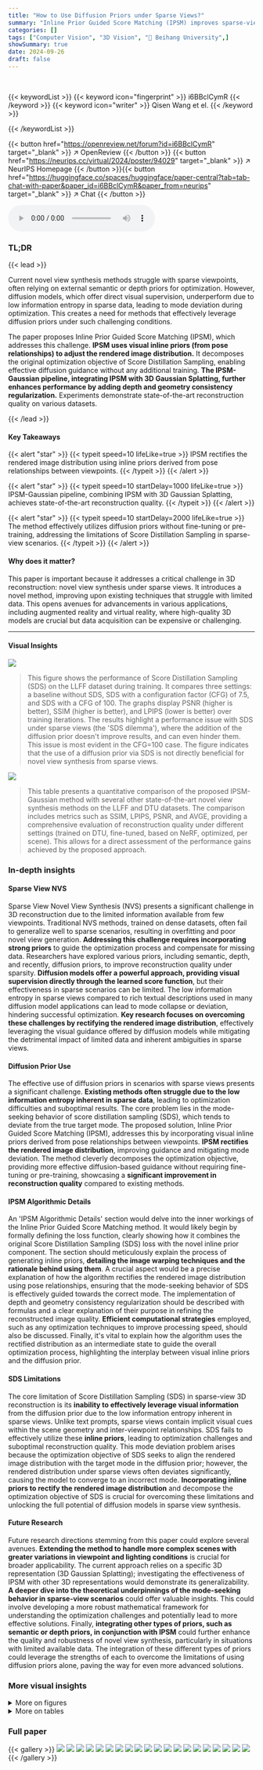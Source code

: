 ```yaml
---
title: "How to Use Diffusion Priors under Sparse Views?"
summary: "Inline Prior Guided Score Matching (IPSM) improves sparse-view 3D reconstruction by leveraging visual inline priors from pose relationships to rectify rendered image distribution and effectively guide..."
categories: []
tags: ["Computer Vision", "3D Vision", "🏢 Beihang University",]
showSummary: true
date: 2024-09-26
draft: false
---
```


<br>

{{< keywordList >}}
{{< keyword icon="fingerprint" >}} i6BBclCymR {{< /keyword >}}
{{< keyword icon="writer" >}} Qisen Wang et el. {{< /keyword >}}
 
{{< /keywordList >}}

{{< button href="https://openreview.net/forum?id=i6BBclCymR" target="_blank" >}}
↗ OpenReview
{{< /button >}}
{{< button href="https://neurips.cc/virtual/2024/poster/94029" target="_blank" >}}
↗ NeurIPS Homepage
{{< /button >}}{{< button href="https://huggingface.co/spaces/huggingface/paper-central?tab=tab-chat-with-paper&paper_id=i6BBclCymR&paper_from=neurips" target="_blank" >}}
↗ Chat
{{< /button >}}



<audio controls>
    <source src="https://ai-paper-reviewer.com/i6BBclCymR/podcast.wav" type="audio/wav">
    Your browser does not support the audio element.
</audio>


### TL;DR


{{< lead >}}

Current novel view synthesis methods struggle with sparse viewpoints, often relying on external semantic or depth priors for optimization.  However, diffusion models, which offer direct visual supervision, underperform due to low information entropy in sparse data, leading to mode deviation during optimization. This creates a need for methods that effectively leverage diffusion priors under such challenging conditions.

The paper proposes Inline Prior Guided Score Matching (IPSM), which addresses this challenge. **IPSM uses visual inline priors (from pose relationships) to adjust the rendered image distribution.** It decomposes the original optimization objective of Score Distillation Sampling, enabling effective diffusion guidance without any additional training.  **The IPSM-Gaussian pipeline, integrating IPSM with 3D Gaussian Splatting, further enhances performance by adding depth and geometry consistency regularization.**  Experiments demonstrate state-of-the-art reconstruction quality on various datasets.

{{< /lead >}}


#### Key Takeaways

{{< alert "star" >}}
{{< typeit speed=10 lifeLike=true >}} IPSM rectifies the rendered image distribution using inline priors derived from pose relationships between viewpoints. {{< /typeit >}}
{{< /alert >}}

{{< alert "star" >}}
{{< typeit speed=10 startDelay=1000 lifeLike=true >}} IPSM-Gaussian pipeline, combining IPSM with 3D Gaussian Splatting, achieves state-of-the-art reconstruction quality. {{< /typeit >}}
{{< /alert >}}

{{< alert "star" >}}
{{< typeit speed=10 startDelay=2000 lifeLike=true >}} The method effectively utilizes diffusion priors without fine-tuning or pre-training, addressing the limitations of Score Distillation Sampling in sparse-view scenarios. {{< /typeit >}}
{{< /alert >}}

#### Why does it matter?
This paper is important because it addresses a critical challenge in 3D reconstruction: novel view synthesis under sparse views.  It introduces a novel method, improving upon existing techniques that struggle with limited data. This opens avenues for advancements in various applications, including augmented reality and virtual reality, where high-quality 3D models are crucial but data acquisition can be expensive or challenging.

------
#### Visual Insights



![](https://ai-paper-reviewer.com/i6BBclCymR/figures_1_1.jpg)

> This figure shows the performance of Score Distillation Sampling (SDS) on the LLFF dataset during training.  It compares three settings: a baseline without SDS, SDS with a configuration factor (CFG) of 7.5, and SDS with a CFG of 100.  The graphs display PSNR (higher is better), SSIM (higher is better), and LPIPS (lower is better) over training iterations.  The results highlight a performance issue with SDS under sparse views (the 'SDS dilemma'), where the addition of the diffusion prior doesn't improve results, and can even hinder them. This issue is most evident in the CFG=100 case.  The figure indicates that the use of a diffusion prior via SDS is not directly beneficial for novel view synthesis from sparse views.





![](https://ai-paper-reviewer.com/i6BBclCymR/tables_6_1.jpg)

> This table presents a quantitative comparison of the proposed IPSM-Gaussian method with several other state-of-the-art novel view synthesis methods on the LLFF and DTU datasets.  The comparison includes metrics such as SSIM, LPIPS, PSNR, and AVGE, providing a comprehensive evaluation of reconstruction quality under different settings (trained on DTU, fine-tuned, based on NeRF, optimized, per scene).  This allows for a direct assessment of the performance gains achieved by the proposed approach.





### In-depth insights


#### Sparse View NVS
Sparse View Novel View Synthesis (NVS) presents a significant challenge in 3D reconstruction due to the limited information available from few viewpoints.  Traditional NVS methods, trained on dense datasets, often fail to generalize well to sparse scenarios, resulting in overfitting and poor novel view generation.  **Addressing this challenge requires incorporating strong priors** to guide the optimization process and compensate for missing data.  Researchers have explored various priors, including semantic, depth, and recently, diffusion priors, to improve reconstruction quality under sparsity.  **Diffusion models offer a powerful approach, providing visual supervision directly through the learned score function**, but their effectiveness in sparse scenarios can be limited.  The low information entropy in sparse views compared to rich textual descriptions used in many diffusion model applications can lead to mode collapse or deviation, hindering successful optimization.  **Key research focuses on overcoming these challenges by rectifying the rendered image distribution**, effectively leveraging the visual guidance offered by diffusion models while mitigating the detrimental impact of limited data and inherent ambiguities in sparse views.

#### Diffusion Prior Use
The effective use of diffusion priors in scenarios with sparse views presents a significant challenge.  **Existing methods often struggle due to the low information entropy inherent in sparse data**, leading to optimization difficulties and suboptimal results.  The core problem lies in the mode-seeking behavior of score distillation sampling (SDS), which tends to deviate from the true target mode. The proposed solution, Inline Prior Guided Score Matching (IPSM), addresses this by incorporating visual inline priors derived from pose relationships between viewpoints. **IPSM rectifies the rendered image distribution**, improving guidance and mitigating mode deviation.  The method cleverly decomposes the optimization objective, providing more effective diffusion-based guidance without requiring fine-tuning or pre-training, showcasing a **significant improvement in reconstruction quality** compared to existing methods.

#### IPSM Algorithmic Details
An 'IPSM Algorithmic Details' section would delve into the inner workings of the Inline Prior Guided Score Matching method.  It would likely begin by formally defining the loss function, clearly showing how it combines the original Score Distillation Sampling (SDS) loss with the novel inline prior component.  The section should meticulously explain the process of generating inline priors, **detailing the image warping techniques and the rationale behind using them**.  A crucial aspect would be a precise explanation of how the algorithm rectifies the rendered image distribution using pose relationships, ensuring that the mode-seeking behavior of SDS is effectively guided towards the correct mode.  The implementation of depth and geometry consistency regularization should be described with formulas and a clear explanation of their purpose in refining the reconstructed image quality.  **Efficient computational strategies** employed, such as any optimization techniques to improve processing speed, should also be discussed. Finally, it's vital to explain how the algorithm uses the rectified distribution as an intermediate state to guide the overall optimization process, highlighting the interplay between visual inline priors and the diffusion prior.

#### SDS Limitations
The core limitation of Score Distillation Sampling (SDS) in sparse-view 3D reconstruction is its **inability to effectively leverage visual information** from the diffusion prior due to the low information entropy inherent in sparse views.  Unlike text prompts, sparse views contain implicit visual cues within the scene geometry and inter-viewpoint relationships. SDS fails to effectively utilize these **inline priors**, leading to optimization challenges and suboptimal reconstruction quality.  This mode deviation problem arises because the optimization objective of SDS seeks to align the rendered image distribution with the target mode in the diffusion prior; however, the rendered distribution under sparse views often deviates significantly, causing the model to converge to an incorrect mode.  **Incorporating inline priors to rectify the rendered image distribution** and decompose the optimization objective of SDS is crucial for overcoming these limitations and unlocking the full potential of diffusion models in sparse view synthesis.

#### Future Research
Future research directions stemming from this paper could explore several avenues. **Extending the method to handle more complex scenes with greater variations in viewpoint and lighting conditions** is crucial for broader applicability.  The current approach relies on a specific 3D representation (3D Gaussian Splatting); investigating the effectiveness of IPSM with other 3D representations would demonstrate its generalizability.  **A deeper dive into the theoretical underpinnings of the mode-seeking behavior in sparse-view scenarios** could offer valuable insights. This could involve developing a more robust mathematical framework for understanding the optimization challenges and potentially lead to more effective solutions.  Finally, **integrating other types of priors, such as semantic or depth priors, in conjunction with IPSM** could further enhance the quality and robustness of novel view synthesis, particularly in situations with limited available data.  The integration of these different types of priors could leverage the strengths of each to overcome the limitations of using diffusion priors alone, paving the way for even more advanced solutions.


### More visual insights

<details>
<summary>More on figures
</summary>


![](https://ai-paper-reviewer.com/i6BBclCymR/figures_3_1.jpg)

> This figure compares the optimization processes of Score Distillation Sampling (SDS) and Inline Prior Guided Score Matching (IPSM).  The left panel illustrates SDS, showing how the rendered image distribution (red) is drawn towards the nearest mode (red star) in the diffusion prior (blue), even if it is not the desired target mode (yellow star). This deviation leads to suboptimal results.  The right panel shows IPSM, demonstrating how it rectifies the rendered image distribution (green) using inline priors, guiding the optimization towards the correct target mode (yellow star). This rectified distribution helps to suppress mode deviation and leads to improved reconstruction.


![](https://ai-paper-reviewer.com/i6BBclCymR/figures_4_1.jpg)

> The figure illustrates the IPSM-Gaussian pipeline. It starts with sparse views and initializes 3D Gaussians.  Seen views are inversely warped to generate pseudo unseen views. These pseudo views, along with depth information, are used to create inline priors.  These priors modify the rendered image distribution, creating a rectified distribution.  The rectified distribution then guides the optimization process using score matching, improving the final reconstruction quality. This process leverages visual knowledge from diffusion priors to improve sparse-view 3D reconstruction without the need for fine-tuning or pre-training.


![](https://ai-paper-reviewer.com/i6BBclCymR/figures_7_1.jpg)

> This figure shows a qualitative comparison of novel view synthesis results on the LLFF dataset.  The ground truth image is compared to results from 3DGS, FreeNeRF, DNGaussian, and the proposed IPSM method.  Red boxes highlight regions of interest where differences are readily apparent, demonstrating the improved accuracy and detail of the IPSM results, particularly in reconstructing smaller, finer features.


![](https://ai-paper-reviewer.com/i6BBclCymR/figures_7_2.jpg)

> This figure shows a qualitative comparison of novel view synthesis results on the LLFF dataset.  It compares the ground truth images with results from three different methods: 3DGS, FreeNeRF, and DNGaussian, alongside the results from the authors' proposed method. The visual differences highlight the relative strengths and weaknesses of each technique in terms of detail, texture, and overall reconstruction quality.


![](https://ai-paper-reviewer.com/i6BBclCymR/figures_8_1.jpg)

> This figure illustrates the IPSM-Gaussian pipeline.  It shows how seen views are inversely warped to create pseudo-unseen views. This warping, combined with depth and geometry consistency, refines the rendered image distribution, aligning it more closely with the target distribution from the diffusion model. The rectified distribution acts as an intermediate step in the optimization process, guiding the mode-seeking behavior of Score Distillation Sampling (SDS) to improve reconstruction quality.  Two sub-objectives, one for rectifying and one for aligning with the diffusion prior, are used to control this optimization process.


![](https://ai-paper-reviewer.com/i6BBclCymR/figures_9_1.jpg)

> This figure compares the optimization process of Score Distillation Sampling (SDS) and Inline Prior Guided Score Matching (IPSM).  SDS, shown on the left, tends to converge to the nearest mode in the diffusion prior, leading to mode deviation and suboptimal results, especially under sparse views.  The rendered image distribution (red) fails to align well with the target mode (black). In contrast, IPSM (right) rectifies the rendered image distribution (red) by leveraging inline priors, thereby guiding the optimization towards the true target mode and enhancing visual guidance.


![](https://ai-paper-reviewer.com/i6BBclCymR/figures_23_1.jpg)

> This figure provides a visual illustration of how inline priors are used in the IPSM method.  It shows a series of image transformations for several example scenes. The first column displays the ground truth image. The second shows the rendered image from a pseudo-unseen viewpoint. The third is the rendered depth for that pseudo-viewpoint.  The fourth column displays the image from the seen viewpoint, warped to align with the pseudo-viewpoint. The fifth column presents a mask based on depth differences between the warped and rendered images. The sixth column shows the warped masked image, representing the inline prior. Finally, the seventh column depicts the image produced using the Stable Diffusion Inpainting model, conditioned on the noisy rendered image and the inline prior, demonstrating how the inline prior guides the mode-seeking process of the diffusion model.


![](https://ai-paper-reviewer.com/i6BBclCymR/figures_23_2.jpg)

> The figure shows the architecture of the IPSM-Gaussian pipeline, which consists of three main components: 1) a 3D Gaussian splatting module that represents the scene using a set of Gaussian points, 2) an inverse warping module that generates pseudo views from the given sparse views, and 3) an IPSM module that leverages the inline priors obtained from the pseudo views to refine the rendered image distribution and guide the optimization process. The pipeline is designed to effectively use the visual information provided by the diffusion model without requiring fine-tuning or pre-training.


![](https://ai-paper-reviewer.com/i6BBclCymR/figures_24_1.jpg)

> The figure shows the training process of Score Distillation Sampling (SDS) on the LLFF dataset. Three different settings are compared: Baseline (no SDS), SDS with CFG=7.5, and SDS with CFG=100. The metrics PSNR, SSIM, and LPIPS are plotted against the number of training steps.  The results indicate that adding the diffusion prior (starting at 2000 iterations) significantly affects the performance, with varying results depending on the configuration (CFG).  The opacity reset at step 2000 indicates a change in the training process at that point. The detailed analysis of these results is further discussed in Section 4.4 of the paper.


</details>




<details>
<summary>More on tables
</summary>


![](https://ai-paper-reviewer.com/i6BBclCymR/tables_9_1.jpg)
> This table compares the performance of the proposed IPSM method against the baseline and two variations of Score Distillation Sampling (SDS) on the LLFF dataset using three views.  The metrics used for comparison are SSIM, LPIPS, PSNR and AVGE, all common evaluation metrics for novel view synthesis. The results highlight the improved performance of IPSM compared to SDS, particularly in reducing the negative effects of mode deviation observed in SDS under sparse view conditions.

![](https://ai-paper-reviewer.com/i6BBclCymR/tables_14_1.jpg)
> This table shows the number of total views, original training views, and test views used in the LLFF dataset for each scene.  It also calculates the sparsity of using 3 views, showing the percentage of training views represented by the 3 selected views.  This illustrates how the number of views used in the experiment represents a subset of the total views available, highlighting the sparsity of the data used in the paper's experiments.

![](https://ai-paper-reviewer.com/i6BBclCymR/tables_16_1.jpg)
> This table presents the ablation study conducted on the LLFF dataset using a 3-view setting. It demonstrates the impact of different components of the proposed IPSM method on the overall performance, showing improvements achieved by incorporating IPSM, depth regularization, and geometry consistency regularization.  The metrics used for evaluation are SSIM, LPIPS, PSNR, and AVGE.

![](https://ai-paper-reviewer.com/i6BBclCymR/tables_17_1.jpg)
> This table presents the ablation study conducted on the LLFF dataset using a 3-view setting. It shows the impact of different components of the proposed IPSM-Gaussian method on the model's performance, as measured by SSIM, LPIPS, PSNR, and AVGE. The table compares the baseline (Base) with experiments including IPSM, depth regularization (Ldepth), geometry consistency regularization (Lgeo), and combinations thereof, to analyze the individual contributions of each component to the overall performance improvement.

![](https://ai-paper-reviewer.com/i6BBclCymR/tables_17_2.jpg)
> This table presents the ablation study conducted on the LLFF dataset using three input views.  It shows the impact of different components of the proposed IPSM-Gaussian method on the overall performance. The metrics used are SSIM, LPIPS, PSNR, and AVGE.  The rows represent different configurations, including variations of the core IPSM module, and the addition of depth and geometry consistency regularization. The results demonstrate the contributions of each component and highlight the effectiveness of the overall approach.

![](https://ai-paper-reviewer.com/i6BBclCymR/tables_18_1.jpg)
> This table presents a quantitative comparison of the proposed method with other state-of-the-art novel view synthesis methods on the LLFF and DTU datasets.  Metrics include SSIM, LPIPS, PSNR, and AVGE, providing a comprehensive evaluation of reconstruction quality. The results highlight the superior performance of the proposed method in various settings.

![](https://ai-paper-reviewer.com/i6BBclCymR/tables_18_2.jpg)
> This table presents the results of an ablation study conducted on the LLFF dataset using a 3-view setting. It shows the impact of different components of the proposed IPSM method on the model's performance, as measured by SSIM, LPIPS, PSNR, and AVGE metrics. By systematically removing components (such as LIPSM, Ldepth, Lgeo), the study isolates the contribution of each part and demonstrates the effectiveness of the proposed approach.

![](https://ai-paper-reviewer.com/i6BBclCymR/tables_19_1.jpg)
> This table presents the ablation study on the LLFF dataset with 3 input views. It shows the impact of different components on the performance, namely: using Inline Prior Guided Score Matching (IPSM) alone, adding depth regularization, adding geometry consistency regularization, and combining IPSM with both depth and geometry regularizations.  The metrics used for evaluation are SSIM, LPIPS, PSNR, and AVGE. The results demonstrate the individual and cumulative contributions of each component to the overall improvement in reconstruction quality.

![](https://ai-paper-reviewer.com/i6BBclCymR/tables_19_2.jpg)
> This table presents the results of an ablation study conducted on the LLFF dataset using a 3-view setting. The study systematically evaluates the impact of different components of the proposed IPSM method on the model's performance.  Metrics such as SSIM, LPIPS, PSNR, and AVGE are used to assess the quality of the 3D reconstruction. By comparing the results with and without different components (LIPSM, depth regularization, geometry consistency regularization), the table helps to demonstrate the individual contribution and importance of each part to achieve the final results.

![](https://ai-paper-reviewer.com/i6BBclCymR/tables_20_1.jpg)
> This table presents a quantitative comparison of the proposed IPSM-Gaussian method with other state-of-the-art novel view synthesis (NVS) methods on the LLFF and DTU datasets.  The comparison includes metrics such as SSIM, LPIPS, PSNR, and AVGE, evaluating the reconstruction quality of each method under different settings (e.g., fine-tuning, per-scene optimization, etc.).  It highlights the superior performance of IPSM-Gaussian, particularly in terms of PSNR and AVGE, indicating its improved reconstruction quality, especially when dealing with sparse views.

![](https://ai-paper-reviewer.com/i6BBclCymR/tables_21_1.jpg)
> This table compares the proposed IPSM-Gaussian method to several state-of-the-art novel view synthesis methods on two benchmark datasets (LLFF and DTU).  It shows a quantitative comparison using metrics such as SSIM, LPIPS, PSNR, and AVGE, which assess different aspects of image quality and reconstruction accuracy.  The results highlight the superior performance of IPSM-Gaussian, especially in scenarios with sparse views.

![](https://ai-paper-reviewer.com/i6BBclCymR/tables_21_2.jpg)
> This table presents a quantitative comparison of the proposed method (Ours) with several state-of-the-art methods for novel view synthesis on the LLFF and DTU datasets.  Metrics used for comparison include SSIM, LPIPS, PSNR, and AVGE.  The table showcases the performance of different methods under various settings, highlighting the advantages and disadvantages of each approach in terms of image quality and reconstruction accuracy.

![](https://ai-paper-reviewer.com/i6BBclCymR/tables_22_1.jpg)
> This table presents a quantitative comparison of the proposed IPSM-Gaussian method with other state-of-the-art novel view synthesis methods on the LLFF and DTU datasets.  Metrics used for comparison include SSIM, LPIPS, PSNR, and AVGE, providing a comprehensive evaluation of reconstruction quality.  The table highlights the superior performance of IPSM-Gaussian across various metrics and datasets, showcasing its effectiveness in sparse view 3D reconstruction.

</details>




### Full paper

{{< gallery >}}
<img src="https://ai-paper-reviewer.com/i6BBclCymR/1.png" class="grid-w50 md:grid-w33 xl:grid-w25" />
<img src="https://ai-paper-reviewer.com/i6BBclCymR/2.png" class="grid-w50 md:grid-w33 xl:grid-w25" />
<img src="https://ai-paper-reviewer.com/i6BBclCymR/3.png" class="grid-w50 md:grid-w33 xl:grid-w25" />
<img src="https://ai-paper-reviewer.com/i6BBclCymR/4.png" class="grid-w50 md:grid-w33 xl:grid-w25" />
<img src="https://ai-paper-reviewer.com/i6BBclCymR/5.png" class="grid-w50 md:grid-w33 xl:grid-w25" />
<img src="https://ai-paper-reviewer.com/i6BBclCymR/6.png" class="grid-w50 md:grid-w33 xl:grid-w25" />
<img src="https://ai-paper-reviewer.com/i6BBclCymR/7.png" class="grid-w50 md:grid-w33 xl:grid-w25" />
<img src="https://ai-paper-reviewer.com/i6BBclCymR/8.png" class="grid-w50 md:grid-w33 xl:grid-w25" />
<img src="https://ai-paper-reviewer.com/i6BBclCymR/9.png" class="grid-w50 md:grid-w33 xl:grid-w25" />
<img src="https://ai-paper-reviewer.com/i6BBclCymR/10.png" class="grid-w50 md:grid-w33 xl:grid-w25" />
<img src="https://ai-paper-reviewer.com/i6BBclCymR/11.png" class="grid-w50 md:grid-w33 xl:grid-w25" />
<img src="https://ai-paper-reviewer.com/i6BBclCymR/12.png" class="grid-w50 md:grid-w33 xl:grid-w25" />
<img src="https://ai-paper-reviewer.com/i6BBclCymR/13.png" class="grid-w50 md:grid-w33 xl:grid-w25" />
<img src="https://ai-paper-reviewer.com/i6BBclCymR/14.png" class="grid-w50 md:grid-w33 xl:grid-w25" />
<img src="https://ai-paper-reviewer.com/i6BBclCymR/15.png" class="grid-w50 md:grid-w33 xl:grid-w25" />
<img src="https://ai-paper-reviewer.com/i6BBclCymR/16.png" class="grid-w50 md:grid-w33 xl:grid-w25" />
<img src="https://ai-paper-reviewer.com/i6BBclCymR/17.png" class="grid-w50 md:grid-w33 xl:grid-w25" />
<img src="https://ai-paper-reviewer.com/i6BBclCymR/18.png" class="grid-w50 md:grid-w33 xl:grid-w25" />
<img src="https://ai-paper-reviewer.com/i6BBclCymR/19.png" class="grid-w50 md:grid-w33 xl:grid-w25" />
<img src="https://ai-paper-reviewer.com/i6BBclCymR/20.png" class="grid-w50 md:grid-w33 xl:grid-w25" />
{{< /gallery >}}